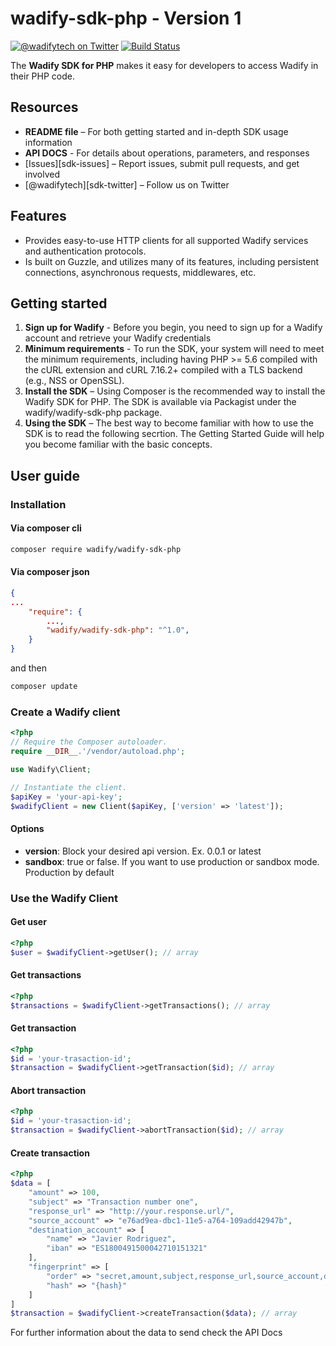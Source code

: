 # wadify-sdk-php - Version 1

[![@wadifytech on Twitter](http://img.shields.io/badge/twitter-%40wadifytech-blue.svg?style=flat)](https://twitter.com/wadifytech)
[![Build Status](https://img.shields.io/travis/wadify/wadify-sdk-php.svg?style=flat)](https://travis-ci.org/wadify/wadify-sdk-php)

The **Wadify SDK for PHP** makes it easy for developers to access Wadify in their PHP code.

## Resources

* **README file** – For both getting started and in-depth SDK usage information
* **API DOCS** - For details about operations, parameters, and responses
* [Issues][sdk-issues] – Report issues, submit pull requests, and get involved
* [@wadifytech][sdk-twitter] – Follow us on Twitter

## Features

* Provides easy-to-use HTTP clients for all supported Wadify services and authentication protocols.
* Is built on Guzzle, and utilizes many of its features, including persistent connections, asynchronous requests, middlewares, etc.

## Getting started

1. **Sign up for Wadify** - Before you begin, you need to sign up for a Wadify account and retrieve your Wadify credentials
2. **Minimum requirements** - To run the SDK, your system will need to meet the minimum requirements, including having PHP >= 5.6 compiled with the cURL extension and cURL 7.16.2+ compiled with a TLS backend (e.g., NSS or OpenSSL).
3. **Install the SDK** – Using Composer is the recommended way to install the Wadify SDK for PHP. The SDK is available via Packagist under the wadify/wadify-sdk-php package.
4. **Using the SDK** – The best way to become familiar with how to use the SDK is to read the following secrtion. The Getting Started Guide will help you become familiar with the basic concepts.

## User guide

### Installation

#### Via composer cli

```bash
composer require wadify/wadify-sdk-php
```

#### Via composer json 
```json
{
...
	"require": {
		...,
		"wadify/wadify-sdk-php": "^1.0",
	}
}
```
and then

```bash
composer update
```

### Create a Wadify client

```php
<?php
// Require the Composer autoloader.
require __DIR__.'/vendor/autoload.php';

use Wadify\Client;

// Instantiate the client.
$apiKey = 'your-api-key';
$wadifyClient = new Client($apiKey, ['version' => 'latest']);
```

#### Options

* **version**: Block your desired api version. Ex. 0.0.1 or latest
* **sandbox**: true or false. If you want to use production or sandbox mode. Production by default

### Use the Wadify Client

#### Get user
```php
<?php
$user = $wadifyClient->getUser(); // array
```

#### Get transactions
```php
<?php
$transactions = $wadifyClient->getTransactions(); // array
```

#### Get transaction
```php
<?php
$id = 'your-trasaction-id';
$transaction = $wadifyClient->getTransaction($id); // array
```

#### Abort transaction
```php
<?php
$id = 'your-trasaction-id';
$transaction = $wadifyClient->abortTransaction($id); // array
```

#### Create transaction
```php
<?php
$data = [
    "amount" => 100,
    "subject" => "Transaction number one",
    "response_url" => "http://your.response.url/",
    "source_account" => "e76ad9ea-dbc1-11e5-a764-109add42947b",
    "destination_account" => [
        "name" => "Javier Rodriguez",
        "iban" => "ES1800491500042710151321"
    ],
    "fingerprint" => [
        "order" => "secret,amount,subject,response_url,source_account,destination_account.name,destination_account.iban",
        "hash" => "{hash}"
    ]
]
$transaction = $wadifyClient->createTransaction($data); // array
```

For further information about the data to send check the API Docs
